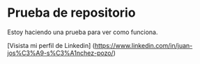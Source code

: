 # Prueba de repositorio
Estoy haciendo una prueba para ver como funciona.

[Visista mi perfil de Linkedin] (https://www.linkedin.com/in/juan-jos%C3%A9-s%C3%A1nchez-pozo/)

